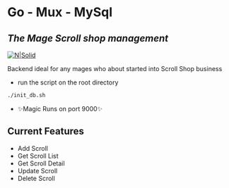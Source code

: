 # Go - Mux - MySql

## _The Mage Scroll shop management_

[![N|Solid](https://avatars.githubusercontent.com/u/32144377?s=280&v=4)](https://nezaysr.tech)

Backend ideal for any mages who about started into Scroll Shop business

- run the script on the root directory

```sh
./init_db.sh
```

- ✨Magic Runs on port 9000✨

## Current Features

- Add Scroll
- Get Scroll List
- Get Scroll Detail
- Update Scroll
- Delete Scroll
